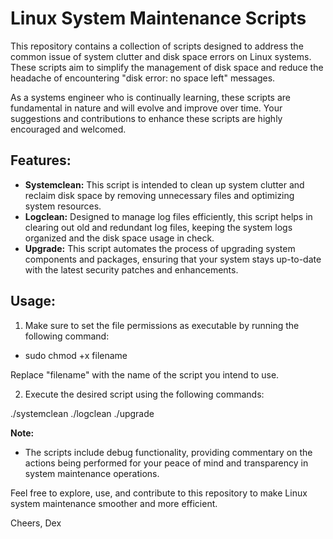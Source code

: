 # Linux System Maintenance Scripts

This repository contains a collection of scripts designed to address the common issue of system clutter and disk space errors on Linux systems. These scripts aim to simplify the management of disk space and reduce the headache of encountering "disk error: no space left" messages.

As a systems engineer who is continually learning, these scripts are fundamental in nature and will evolve and improve over time. Your suggestions and contributions to enhance these scripts are highly encouraged and welcomed.

## Features:

- **Systemclean:** This script is intended to clean up system clutter and reclaim disk space by removing unnecessary files and optimizing system resources.
- **Logclean:** Designed to manage log files efficiently, this script helps in clearing out old and redundant log files, keeping the system logs organized and the disk space usage in check.
- **Upgrade:** This script automates the process of upgrading system components and packages, ensuring that your system stays up-to-date with the latest security patches and enhancements.

## Usage:

1. Make sure to set the file permissions as executable by running the following command:

- sudo chmod +x filename

Replace "filename" with the name of the script you intend to use.

2. Execute the desired script using the following commands:

./systemclean
./logclean
./upgrade


**Note:** 
- The scripts include debug functionality, providing commentary on the actions being performed for your peace of mind and transparency in system maintenance operations.

Feel free to explore, use, and contribute to this repository to make Linux system maintenance smoother and more efficient.

Cheers, Dex

